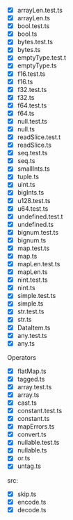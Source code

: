 - [x] arrayLen.test.ts
- [x] arrayLen.ts
- [x] bool.test.ts
- [x] bool.ts
- [x] bytes.test.ts
- [x] bytes.ts
- [x] emptyType.test.t
- [x] emptyType.ts
- [x] f16.test.ts
- [x] f16.ts
- [x] f32.test.ts
- [x] f32.ts
- [x] f64.test.ts
- [x] f64.ts
- [x] null.test.ts
- [x] null.ts
- [x] readSlice.test.t
- [x] readSlice.ts
- [x] seq.test.ts
- [x] seq.ts
- [x] smallInts.ts
- [x] tuple.ts
- [x] uint.ts
- [x] bigInts.ts
- [x] u128.test.ts
- [x] u64.test.ts
- [x] undefined.test.t
- [x] undefined.ts
- [x] bignum.test.ts
- [x] bignum.ts
- [x] map.test.ts
- [x] map.ts
- [x] mapLen.test.ts
- [x] mapLen.ts
- [x] nint.test.ts
- [x] nint.ts
- [x] simple.test.ts
- [x] simple.ts
- [x] str.test.ts
- [x] str.ts
- [x] DataItem.ts
- [x] any.test.ts
- [x] any.ts

Operators

- [x] flatMap.ts
- [x] tagged.ts
- [x] array.test.ts
- [x] array.ts
- [x] cast.ts
- [x] constant.test.ts
- [x] constant.ts
- [x] mapErrors.ts
- [x] convert.ts
- [x] nullable.test.ts
- [x] nullable.ts
- [x] or.ts
- [x] untag.ts

src:
- [x] skip.ts
- [x] encode.ts
- [x] decode.ts
